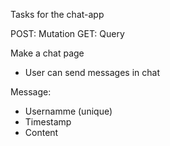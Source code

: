 Tasks for the chat-app

POST: Mutation 
GET: Query

Make a chat page
- User can send messages in chat 


Message: 
- Usernamme (unique)
- Timestamp 
- Content 